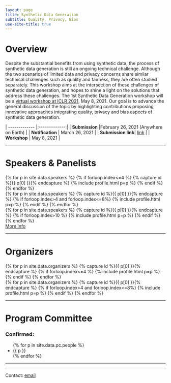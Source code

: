 ```yaml
---
layout: page
title: Synthetic Data Generation 
subtitle: Quality, Privacy, Bias
use-site-title: true
---
```

<!--<div class="sharethis-inline-share-buttons"></div>
<meta name="thumbnail" content="./img/neurips-logo-new.jpg" /> -->

# Overview

Despite the substantial benefits from using synthetic data, the process of synthetic data generation is still an ongoing technical challenge. Although the two scenarios of limited data and privacy concerns share similar technical challenges such as quality and fairness, they are often studied separately.
This workshop aims at the intersection of these challenges of synthetic data generation, and hopes to shine a light on the solutions that address these challenges. The 1st Synthetic Data Generation workshop will be a [virtual workshop at ICLR 2021](https://iclr.cc/Conferences/2021/Schedule?showEvent=2125), May 8, 2021. Our goal is to advance the general discussion of the topic by highlighting contributions proposing innovative approaches integrating quality, privacy and bias aspects of synthetic data generation.


| ------------- |:-------------:|
| **Submission** |February 26, 2021 (Anywhere on Earth) |
| **Notification** | March 26, 2021 |
| **Submission link**| [link](https://cmt3.research.microsoft.com/SDGICLRW2021) |
| **Workshop** | May 8, 2021 |

<!-- * Thank you Amazon for ing a best paper award!
* The 3 best papers will be presented in talks at the workshop! 
* <a href="schedule">The schedule is online now!</a> 
* <a href="papers">List of accepted papers available!</a>  -->
<!--* **NEW** Updates to existing submissions possible until October 12 (11:59pm Pacific Time) <br>New submissions close on October 09 (11:59pm Pacific Time)-->


<hr>

# Speakers & Panelists
<div class="container" style="margin-top: 20px;margin-bottom: 0px;">
  <div class="row">
  {% for p in site.data.speakers %}
  {% if forloop.index<=4 %}
  {% capture id %}{{ p[0] }}{% endcapture %}
  {% include profile.html p=p %}
  {% endif %}
  {% endfor %}
  </div>
  <div class="row">
  {% for p in site.data.speakers %}
  {% capture id %}{{ p[0] }}{% endcapture %}
  {% if forloop.index>4 and forloop.index<=8%}
  {% include profile.html p=p %}
  {% endif %}
  {% endfor %}
  </div>
  <div class="row">
  {% for p in site.data.speakers %}
  {% capture id %}{{ p[0] }}{% endcapture %}
  {% if forloop.index>10 %}
  {% include profile.html p=p %}
  {% endif %}
  {% endfor %}
  </div>
<a href="speakers">More Info</a>
</div>

<hr>

# Organizers

<!-- prettier-ignore -->
<div class="container" style="margin-top: 20px;margin-bottom: 0px;">
  <div class="row">
    {% for p in site.data.organizers %}
    {% capture id %}{{ p[0] }}{% endcapture %}
    {% if forloop.index<=4 %}
    {% include profile.html p=p %}
    {% endif %}
    {% endfor %}
  </div>
  <div class="row">
  {% for p in site.data.organizers %}
  {% capture id %}{{ p[0] }}{% endcapture %}
  {% if forloop.index>4 and forloop.index<=8%}
  {% include profile.html p=p %}
  {% endif %}
  {% endfor %}
  </div>
</div>
<hr>

# Program Committee
<!-- prettier-ignore -->
<h3>Confirmed:</h3>
<div class="container">
  <ul class="list-group list-group-flush">
    {% for p in site.data.pc.people %}
      <li class="row">{{ p }}</li>
    {% endfor %}
  </ul>
</div>
<hr>

<!-- # Related Venues

<div class="container" style="margin-bottom: 10px;"></div>

- [Automated Knowledge Base Construction (AKBC'20)](http://www.akbc.ws/2020/)
- [Workshop on Semantic Deep Learning (SemDeep'20)](http://www.dfki.de/~declerck/semdeep-6/)
- [Workshop on Deep Learning for Knowledge Graphs (DL4KG'20)](https://alammehwish.github.io/dl4kg_eswc_2020/)
- [Workshop on Semantic Explainability (SEMEX'20)](http://www.semantic-explainability.com/)
- [Workshop on Statistical Relational AI (StarAI'20)](http://www.starai.org/2020/)
- [Workshop on Neural-Symbolic Learning and Reasoning (NeSys'19)](https://sites.google.com/view/nesy2019/home), see more on <http://www.neural-symbolic.org/>

<div class="container" style="margin-bottom: 10px;"></div> -->

<hr>

Contact: [email](mailto:saydore@amazon.com)
